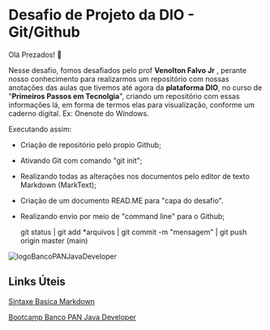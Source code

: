 # Desafio de Projeto da DIO - Git/Github

Olá Prezados! 👋

Nesse desafio, fomos desafiados pelo prof **Venolton Falvo Jr** , perante nosso conhecimento para realizarmos um repositório com nossas anotações das aulas que tivemos até agora da **plataforma DIO**, no curso de "**Primeiros Passos em Tecnolgia**", criando um repositório com essas informações lá, em forma de termos elas para visualização, conforme um caderno digital. Ex: Onenote do Windows.

Executando assim:

- Criação de repositório pelo propio Github;

- Ativando Git com comando "git init";

- Realizando todas as alterações nos documentos pelo editor de texto Markdown (MarkText);

- Criação de um documento READ.ME para "capa do desafio".

- Realizando envio por meio de "command line" para o Github;
  
  git status | git add *arquivos | git commit -m "mensagem" | git push origin master (main)

![logoBancoPANJavaDeveloper](https://hermes.digitalinnovation.one/tracks/608ecefd-1d10-42ea-9f58-3e7a4548ab3e.png)

## Links Úteis
[Sintaxe Basica Markdown](https://www.markdownguide.org/basic-syntax/) 

[Bootcamp Banco PAN Java Developer](https://web.dio.me/track/banco-pan-java-developer)